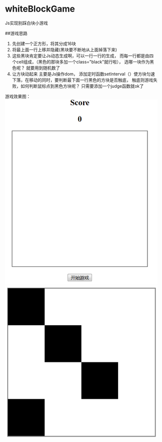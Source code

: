 # whiteBlockGame
Js实现别踩白块小游戏


##游戏思路
1.  先创建一个正方形，将其分成16块
2. 将最上面一行上移并隐藏(黑块要不断地从上面掉落下来)
3. 这些黑块肯定要让Js动态生成啊，可以一行一行的生成，
而每一行都是由四个cell组成，（黑色的那块多加一个class="black"就行啦）， 选哪一块作为黑色呢？ 就要用到随机数了
4. 让方块动起来
主要是Js操作dom， 添加定时函数setInterval（）使方块匀速下落，在移动的同时，要判断最下面一行黑色的方块是否触底，
触底则游戏失败，如何判断鼠标点到黑色方块呢？ 只需要添加一个judge函数就ok了

游戏效果图：
![未正常显示](https://github.com/AC-greener/whiteBlockGame/raw/master/img/game1.png)
![未正常显示](https://github.com/AC-greener/whiteBlockGame/raw/master/img/game2.png)
